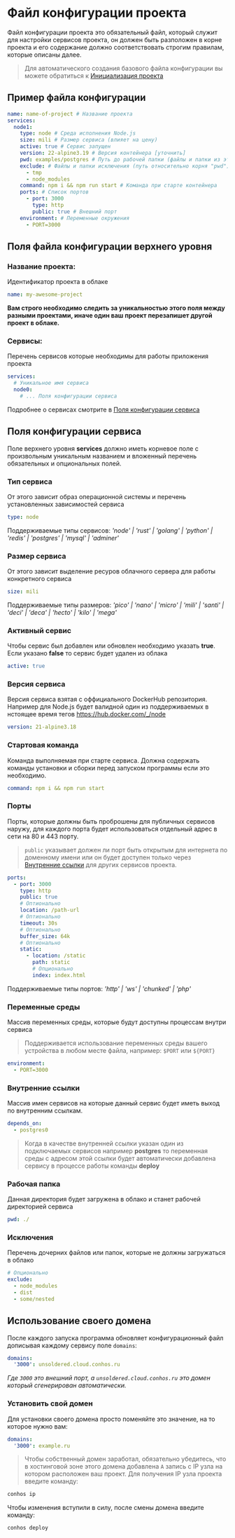# Файл конфигурации проекта

Файл конфигурации проекта это обязательный файл, который служит для настройки сервисов проекта, он должен быть разположен в корне проекта и его содержание должно соответствовать строгим правилам, которые описаны далее.

> Для автоматического создания базового файла конфигурации вы можете обратиться к [Инициализация проекта](./GettingStarted.md#инициализация_проекта)

## Пример файла конфигурации

```yml
name: name-of-project # Название проекта
services:
  node1:
    type: node # Среда исполнения Node.js
    size: mili # Размер сервиса (влияет на цену)
    active: true # Сервис запущен
    version: 22-alpine3.19 # Версия контейнера [уточнить]
    pwd: examples/postgres # Путь до рабочей папки (файлы и папки из этого пути будут загружены в облако)
    exclude: # Файлы и папки исключения (путь относительно корня "pwd")
      - tmp
      - node_modules
    command: npm i && npm run start # Команда при старте контейнера
    ports: # Список портов
      - port: 3000
        type: http
        public: true # Внешний порт
    environment: # Переменные окружения
      - PORT=3000
```

## Поля файла конфигурации верхнего уровня

### Название проекта:

Идентификатор проекта в облаке

```yml
name: my-awesome-project
```

**Вам строго необходимо следить за уникальностью этого поля между разными проектами, иначе один ваш проект перезапишет другой проект в облаке.**

### Сервисы:

Перечень сервисов которые необходимы для работы приложения проекта

```yml
services:
  # Уникальное имя сервиса
  node0:
    # ... Поля конфигурации сервиса
```

Подробнее о сервисах смотрите в [Поля конфигурации сервиса](./ConfigFile.md#поля_конфигурации_сервиса)

## Поля конфигурации сервиса

Поле верхнего уровня **services** должно иметь корневое поле с произвольным уникальным названием и вложенный перечень обязательных и опциональных полей.

### Тип сервиса

От этого зависит образ операционной системы и перечень установленных зависимостей сервиса

```yml
type: node
```

Поддерживаемые типы сервисов: _'node' | 'rust' | 'golang' | 'python' | 'redis' | 'postgres' | 'mysql' | 'adminer'_

### Размер сервиса

От этого зависит выделение ресуров облачного сервера для работы конкретного сервиса

```yml
size: mili
```

Поддерживаемые типы размеров: _'pico' | 'nano' | 'micro' | 'mili' | 'santi' | 'deci' | 'deca' | 'hecto' | 'kilo' | 'mega'_

### Активный сервис

Чтобы сервис был добавлен или обновлен необходимо указать **true**. Если указано **false** то сервис будет удален из облака

```yml
active: true
```

### Версия сервиса

Версия сервиса взятая с оффициального DockerHub репозитория. Например для Node.js будет валидной один из поддерживаемых в нстоящее время тегов https://hub.docker.com/_/node

```yml
version: 21-alpine3.18
```

### Стартовая команда

Команда выполняемая при старте сервиса. Должна содержать команды установки и сборки перед запуском программы если это необходимо.

```yml
command: npm i && npm run start
```

### Порты

Порты, которые должны быть проброшены для публичных сервисов наружу, для каждого порта будет использоваться отдельный адрес в сети на 80 и 443 порту.
> `public` указывает должен ли порт быть открытым для интернета по доменному имени или он будет доступен только через [Внутренние ссылки](./ConfigFile.md#внутренние_ссылки) для других сервисов проекта.
```yml
ports:
  - port: 3000
    type: http
    public: true
    # Оптионально
    location: /path-url
    # Оптионально
    timeout: 30s
    # Оптионально
    buffer_size: 64k
    # Оптионально
    static:
      - location: /static
        path: static
        # Опционально
        index: index.html
```

Поддерживаемые типы портов: _'http' | 'ws' | 'chunked' | 'php'_

### Переменные среды

Массив переменных среды, которые будут доступны процессам внутри сервиса

> Поддерживается использование переменных среды вашего устройства в любом месте файла, например: `$PORT` или `${PORT}`

```yml
environment:
  - PORT=3000
```

### Внутренние ссылки

Массив имен сервисов на которые данный сервис будет иметь выход по внутренним ссылкам.

```yml
depends_on:
  - postgres0
```

> Когда в качестве внутренней ссылки указан один из подключаемых сервисов например **postgres** то переменная среды с адресом этой ссылки будет автоматически добавлена сервису в процессе работы команды **deploy**

### Рабочая папка

Данная директория будет загружена в облако и станет рабочей директорией сервиса

```yml
pwd: ./
```

### Исключения

Перечень дочерних файлов или папок, которые не должны загружаться в облако

```yml
# Опционально
exclude:
  - node_modules
  - dist
  - some/nested
```

## Использование своего домена

После каждого запуска программа обновляет конфигурационный файл дописывая каждому сервису поле `domains`:

```yml
domains:
  '3000': unsoldered.cloud.conhos.ru
```

_Где `3000` это внешний порт, а `unsoldered.cloud.conhos.ru` это домен который сгенерирован автоматически._

### Установить свой домен

Для установки своего домена просто поменяйте это значение, на то которое нужно вам:

```yml
domains:
  '3000': example.ru
```

> Чтобы собственный домен заработал, обязательно убедитесь, что в хостинговой зоне этого домена добавлена `A` запись с IP узла на котором расположен ваш проект.
> Для получения IP узла проекта введите команду:

```sh
conhos ip
```

Чтобы изменения вступили в силу, после смены домена введите команду:

```sh
conhos deploy
```
